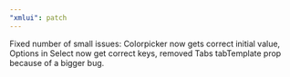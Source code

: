 ```yaml
---
"xmlui": patch
---
```


Fixed number of small issues: Colorpicker now gets correct initial value, Options in Select now get correct keys, removed Tabs tabTemplate prop because of a bigger bug.
